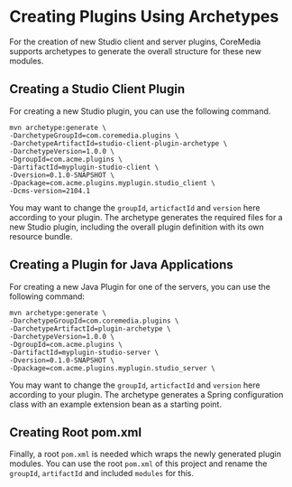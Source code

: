 # Creating Plugins Using Archetypes

For the creation of new Studio client and server plugins, CoreMedia supports
archetypes to generate the overall structure for these new modules.

## Creating a Studio Client Plugin

For creating a new Studio plugin, you can use the following command.

```
mvn archetype:generate \
-DarchetypeGroupId=com.coremedia.plugins \
-DarchetypeArtifactId=studio-client-plugin-archetype \
-DarchetypeVersion=1.0.0 \
-DgroupId=com.acme.plugins \
-DartifactId=myplugin-studio-client \
-Dversion=0.1.0-SNAPSHOT \
-Dpackage=com.acme.plugins.myplugin.studio_client \
-Dcms-version=2104.1
```

You may want to change the `groupId`, `articfactId` and `version` here according
to your plugin. The archetype generates the required files for a new Studio plugin,
including the overall plugin definition with its own resource bundle.

## Creating a Plugin for Java Applications

For creating a new Java Plugin for one of the servers, 
you can use the following command:

```
mvn archetype:generate \
-DarchetypeGroupId=com.coremedia.plugins \
-DarchetypeArtifactId=plugin-archetype \
-DarchetypeVersion=1.0.0 \
-DgroupId=com.acme.plugins \
-DartifactId=myplugin-studio-server \
-Dversion=0.1.0-SNAPSHOT \
-Dpackage=com.acme.plugins.myplugin.studio_server \
```
 
You may want to change the `groupId`, `articfactId` and `version` here according
to your plugin. The archetype generates a Spring configuration class with an example
extension bean as a starting point.
 
## Creating Root pom.xml

Finally, a root `pom.xml` is needed which wraps the newly generated plugin modules.
You can use the root `pom.xml` of this project and rename the `groupId`, `artifactId`
and included `modules` for this.
